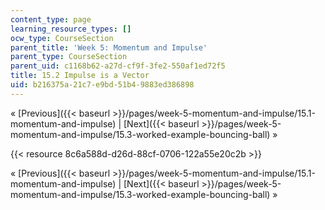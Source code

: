 ```yaml
---
content_type: page
learning_resource_types: []
ocw_type: CourseSection
parent_title: 'Week 5: Momentum and Impulse'
parent_type: CourseSection
parent_uid: c1168b62-a27d-cf9f-3fe2-550af1ed72f5
title: 15.2 Impulse is a Vector
uid: b216375a-21c7-e9bd-51b4-9883ed386898
---
```


« [Previous]({{< baseurl >}}/pages/week-5-momentum-and-impulse/15.1-momentum-and-impulse) | [Next]({{< baseurl >}}/pages/week-5-momentum-and-impulse/15.3-worked-example-bouncing-ball) »

{{< resource 8c6a588d-d26d-88cf-0706-122a55e20c2b >}}

« [Previous]({{< baseurl >}}/pages/week-5-momentum-and-impulse/15.1-momentum-and-impulse) | [Next]({{< baseurl >}}/pages/week-5-momentum-and-impulse/15.3-worked-example-bouncing-ball) »